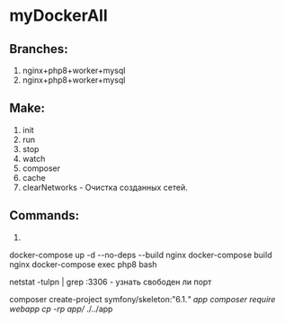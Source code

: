 # myDockerAll

## Branches:
1. nginx+php8+worker+mysql
2. nginx+php8+worker+mysql


## Make:
1. init
2. run
3. stop
4. watch
5. composer
6. cache
7. clearNetworks - Очистка созданных сетей.

## Commands:
1. 



docker-compose up -d --no-deps --build nginx
docker-compose build nginx
docker-compose exec php8 bash

netstat -tulpn | grep :3306 - узнать свободен ли порт


composer create-project symfony/skeleton:"6.1.*" app
composer require webapp
cp -rp app/* ./../app
